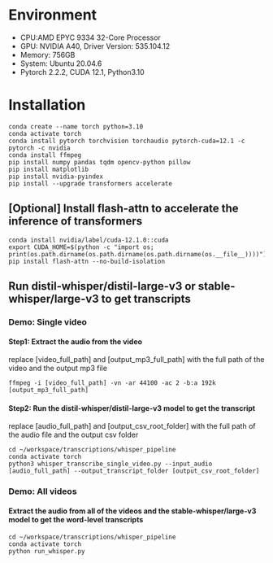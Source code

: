 # Environment

- CPU:AMD EPYC 9334 32-Core Processor
- GPU: NVIDIA A40,  Driver Version: 535.104.12 
- Memory: 756GB
- System: Ubuntu 20.04.6
- Pytorch 2.2.2, CUDA 12.1, Python3.10

# Installation

```
conda create --name torch python=3.10
conda activate torch
conda install pytorch torchvision torchaudio pytorch-cuda=12.1 -c pytorch -c nvidia
conda install ffmpeg
pip install numpy pandas tqdm opencv-python pillow
pip install matplotlib
pip install nvidia-pyindex 
pip install --upgrade transformers accelerate
```

## [Optional] Install flash-attn to accelerate the inference of transformers
```
conda install nvidia/label/cuda-12.1.0::cuda
export CUDA_HOME=$(python -c "import os; print(os.path.dirname(os.path.dirname(os.path.dirname(os.__file__))))")
pip install flash-attn --no-build-isolation
```

## Run distil-whisper/distil-large-v3 or stable-whisper/large-v3 to get transcripts

### Demo: Single video

#### Step1: Extract the audio from the video
replace [video_full_path] and [output_mp3_full_path] with the full path of the video and the output mp3 file
```
ffmpeg -i [video_full_path] -vn -ar 44100 -ac 2 -b:a 192k [output_mp3_full_path]
```
#### Step2: Run the distil-whisper/distil-large-v3 model to get the transcript
replace [audio_full_path] and [output_csv_root_folder] with the full path of the audio file and the output csv folder
```
cd ~/workspace/transcriptions/whisper_pipeline
conda activate torch
python3 whisper_transcribe_single_video.py --input_audio [audio_full_path] --output_transcript_folder [output_csv_root_folder]
```

### Demo: All videos
#### Extract the audio from all of the videos and the stable-whisper/large-v3 model to get the word-level transcripts
```
cd ~/workspace/transcriptions/whisper_pipeline
conda activate torch
python run_whisper.py
```
